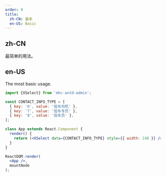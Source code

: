 ```yaml
---
order: 0
title:
  zh-CN: 基本
  en-US: Basic
---
```


## zh-CN

最简单的用法。

## en-US

The most basic usage.

````jsx
import {XSelect} from 'mhc-antd-admin';

const CONTACT_INFO_TYPE = [
  { key: '6', value: '验车司机' },
  { key: '7', value: '验车专员' },
  { key: '8', value: '验车员' },
];

class App extends React.Component {
  render() {
    return (<XSelect data={CONTACT_INFO_TYPE} style={{ width: 140 }} />);
  }
}

ReactDOM.render(
  <App />,
  mountNode
);
````
